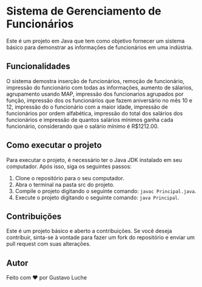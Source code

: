 # Sistema de Gerenciamento de Funcionários

Este é um projeto em Java que tem como objetivo fornecer um sistema básico para demonstrar as informações de funcionários em uma indústria.

## Funcionalidades

O sistema demostra inserção de funcionários, remoção de funcionário, impressão do funcionário com todas as informações, aumento de sálarios, agrupamento usando MAP, impressão dos funcionarios agrupados por função, impressão dos os funcionários que fazem aniversário no mês 10 e 12, impressão do o funcionário com a maior idade, impressão de funcionários por ordem alfabética, impressão do total dos salários dos funcionários e impressão de quantos salários mínimos ganha cada funcionário, considerando que o salário mínimo é R$1212.00.

## Como executar o projeto

Para executar o projeto, é necessário ter o Java JDK instalado em seu computador. Após isso, siga os seguintes passos:

1. Clone o repositório para o seu computador.
2. Abra o terminal na pasta src do projeto.
3. Compile o projeto digitando o seguinte comando: `javac Principal.java`.
4. Execute o projeto digitando o seguinte comando: `java Principal`.

## Contribuições

Este é um projeto básico e aberto a contribuições. Se você deseja contribuir, sinta-se à vontade para fazer um fork do repositório e enviar um pull request com suas alterações.

## Autor
Feito com ❤️ por Gustavo Luche 